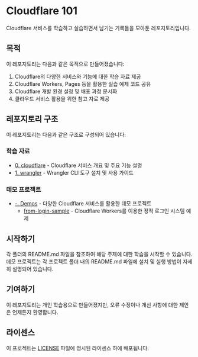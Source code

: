 # Cloudflare 101

Cloudflare 서비스를 학습하고 실습하면서 남기는 기록들을 모아둔 레포지토리입니다.

## 목적

이 레포지토리는 다음과 같은 목적으로 만들어졌습니다:

1. Cloudflare의 다양한 서비스와 기능에 대한 학습 자료 제공
2. Cloudflare Workers, Pages 등을 활용한 실습 예제 코드 공유
3. Cloudflare 개발 환경 설정 및 배포 과정 문서화
4. 클라우드 서비스 활용을 위한 참고 자료 제공

## 레포지토리 구조

이 레포지토리는 다음과 같은 구조로 구성되어 있습니다:

### 학습 자료

- [0. cloudflare](./0.%20cloudflare/README.md) - Cloudflare 서비스 개요 및 주요 기능 설명
- [1. wrangler](./1.%20wrangler/README.md) - Wrangler CLI 도구 설치 및 사용 가이드

### 데모 프로젝트

- [-. Demos](./-.%20Demos/) - 다양한 Cloudflare 서비스를 활용한 데모 프로젝트
  - [from-login-sample](./-.%20Demos/from-login-sample/README.md) - Cloudflare Workers를 이용한 정적 로그인 시스템 예제

## 시작하기

각 폴더의 README.md 파일을 참조하여 해당 주제에 대한 학습을 시작할 수 있습니다. 데모 프로젝트는 각 프로젝트 폴더 내의 README.md 파일에 설치 및 실행 방법이 자세히 설명되어 있습니다.

## 기여하기

이 레포지토리는 개인 학습용으로 만들어졌지만, 오류 수정이나 개선 사항에 대한 제안은 언제든지 환영합니다.

## 라이센스

이 프로젝트는 [LICENSE](./LICENSE) 파일에 명시된 라이센스 하에 배포됩니다.
